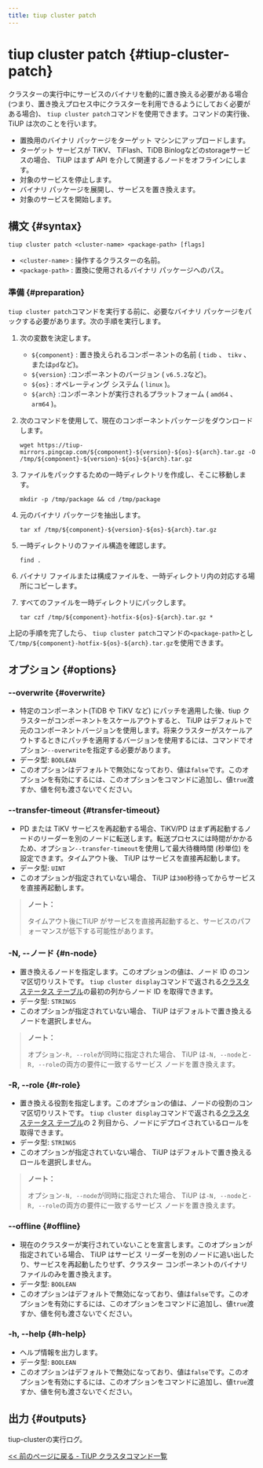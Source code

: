 ```yaml
---
title: tiup cluster patch
---
```


# tiup cluster patch {#tiup-cluster-patch}

クラスターの実行中にサービスのバイナリを動的に置き換える必要がある場合 (つまり、置き換えプロセス中にクラスターを利用できるようにしておく必要がある場合)、 `tiup cluster patch`コマンドを使用できます。コマンドの実行後、 TiUP は次のことを行います。

-   置換用のバイナリ パッケージをターゲット マシンにアップロードします。
-   ターゲット サービスが TiKV、 TiFlash、TiDB Binlogなどのstorageサービスの場合、 TiUP はまず API を介して関連するノードをオフラインにします。
-   対象のサービスを停止します。
-   バイナリ パッケージを展開し、サービスを置き換えます。
-   対象のサービスを開始します。

## 構文 {#syntax}

```shell
tiup cluster patch <cluster-name> <package-path> [flags]
```

-   `<cluster-name>` : 操作するクラスターの名前。
-   `<package-path>` : 置換に使用されるバイナリ パッケージへのパス。

### 準備 {#preparation}

`tiup cluster patch`コマンドを実行する前に、必要なバイナリ パッケージをパックする必要があります。次の手順を実行します。

1.  次の変数を決定します。

    -   `${component}` : 置き換えられるコンポーネントの名前 ( `tidb` 、 `tikv` 、または`pd`など)。
    -   `${version}` :コンポーネントのバージョン ( `v6.5.2`など)。
    -   `${os}` : オペレーティング システム ( `linux` )。
    -   `${arch}` :コンポーネントが実行されるプラットフォーム ( `amd64` 、 `arm64` )。

2.  次のコマンドを使用して、現在のコンポーネントパッケージをダウンロードします。

    ```shell
    wget https://tiup-mirrors.pingcap.com/${component}-${version}-${os}-${arch}.tar.gz -O /tmp/${component}-${version}-${os}-${arch}.tar.gz
    ```

3.  ファイルをパックするための一時ディレクトリを作成し、そこに移動します。

    ```shell
    mkdir -p /tmp/package && cd /tmp/package
    ```

4.  元のバイナリ パッケージを抽出します。

    ```shell
    tar xf /tmp/${component}-${version}-${os}-${arch}.tar.gz
    ```

5.  一時ディレクトリのファイル構造を確認します。

    ```shell
    find .
    ```

6.  バイナリ ファイルまたは構成ファイルを、一時ディレクトリ内の対応する場所にコピーします。

7.  すべてのファイルを一時ディレクトリにパックします。

    ```shell
    tar czf /tmp/${component}-hotfix-${os}-${arch}.tar.gz *
    ```

上記の手順を完了したら、 `tiup cluster patch`コマンドの`<package-path>`として`/tmp/${component}-hotfix-${os}-${arch}.tar.gz`を使用できます。

## オプション {#options}

### --overwrite {#overwrite}

-   特定のコンポーネント(TiDB や TiKV など) にパッチを適用した後、tiup クラスターがコンポーネントをスケールアウトすると、 TiUP はデフォルトで元のコンポーネントバージョンを使用します。将来クラスターがスケールアウトするときにパッチを適用するバージョンを使用するには、コマンドでオプション`--overwrite`を指定する必要があります。
-   データ型: `BOOLEAN`
-   このオプションはデフォルトで無効になっており、値は`false`です。このオプションを有効にするには、このオプションをコマンドに追加し、値`true`渡すか、値を何も渡さないでください。

### --transfer-timeout {#transfer-timeout}

-   PD または TiKV サービスを再起動する場合、TiKV/PD はまず再起動するノードのリーダーを別のノードに転送します。転送プロセスには時間がかかるため、オプション`--transfer-timeout`を使用して最大待機時間 (秒単位) を設定できます。タイムアウト後、 TiUP はサービスを直接再起動します。
-   データ型: `UINT`
-   このオプションが指定されていない場合、 TiUP は`300`秒待ってからサービスを直接再起動します。

> **ノート：**
>
> タイムアウト後にTiUP がサービスを直接再起動すると、サービスのパフォーマンスが低下する可能性があります。

### -N, --ノード {#n-node}

-   置き換えるノードを指定します。このオプションの値は、ノード ID のコンマ区切りリストです。 `tiup cluster display`コマンドで返される[クラスタ ステータス テーブル](/tiup/tiup-component-cluster-display.md)の最初の列からノード ID を取得できます。
-   データ型: `STRINGS`
-   このオプションが指定されていない場合、 TiUP はデフォルトで置き換えるノードを選択しません。

> **ノート：**
>
> オプション`-R, --role`が同時に指定された場合、 TiUP は`-N, --node`と`-R, --role`の両方の要件に一致するサービス ノードを置き換えます。

### -R, --role {#r-role}

-   置き換える役割を指定します。このオプションの値は、ノードの役割のコンマ区切りリストです。 `tiup cluster display`コマンドで返される[クラスタ ステータス テーブル](/tiup/tiup-component-cluster-display.md)の 2 列目から、ノードにデプロイされているロールを取得できます。
-   データ型: `STRINGS`
-   このオプションが指定されていない場合、 TiUP はデフォルトで置き換えるロールを選択しません。

> **ノート：**
>
> オプション`-N, --node`が同時に指定された場合、 TiUP は`-N, --node`と`-R, --role`の両方の要件に一致するサービス ノードを置き換えます。

### &#x20;--offline {#offline}

-   現在のクラスターが実行されていないことを宣言します。このオプションが指定されている場合、 TiUP はサービス リーダーを別のノードに追い出したり、サービスを再起動したりせず、クラスター コンポーネントのバイナリ ファイルのみを置き換えます。
-   データ型: `BOOLEAN`
-   このオプションはデフォルトで無効になっており、値は`false`です。このオプションを有効にするには、このオプションをコマンドに追加し、値`true`渡すか、値を何も渡さないでください。

### -h, --help {#h-help}

-   ヘルプ情報を出力します。
-   データ型: `BOOLEAN`
-   このオプションはデフォルトで無効になっており、値は`false`です。このオプションを有効にするには、このオプションをコマンドに追加し、値`true`渡すか、値を何も渡さないでください。

## 出力 {#outputs}

tiup-clusterの実行ログ。

[&lt;&lt; 前のページに戻る - TiUP クラスタコマンド一覧](/tiup/tiup-component-cluster.md#command-list)
